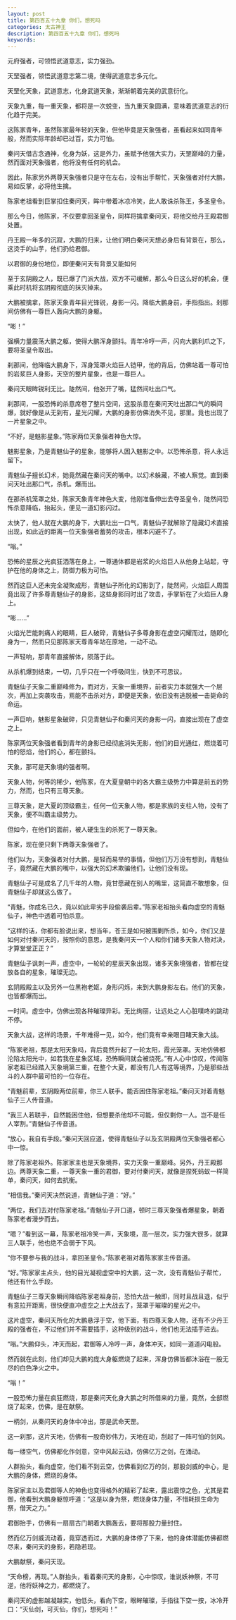 ```yaml
---
layout: post
title: 第四百五十九章 你们，想死吗
categories: 太古神王
description: 第四百五十九章 你们，想死吗
keywords:
---
```


元府强者，可领悟武道意志，实力强劲。

天罡强者，领悟武道意志第二境，使得武道意志多元化。

天罡化天象，武道意志，化身武道天象，渐渐朝着完美的武意衍化。

天象九重，每一重天象，都将是一次蜕变，当九重天象圆满，意味着武道意志的衍化趋于完美。

这陈家青年，虽然陈家最年轻的天象，但他毕竟是天象强者，虽看起来如同青年般，然而实际年龄却已过百，实力可怕。

秦问天借古念通神，化身为妖，这是外力，虽赋予他强大实力，天罡巅峰的力量，然而面对天象强者，他将没有任何的机会。

因此，陈家另外两尊天象强者只是守在左右，没有出手帮忙，天象强者对付大鹏，易如反掌，必将他生擒。

陈家老祖看到巨掌扣住秦问天，眸中带着冰凉冷笑，此人敢诛杀陈王，多圣皇令。

那么今日，他陈家，不仅要拿回圣皇令，同样将擒拿秦问天，将他交给丹王殿君御处置。

丹王殿一年多的沉寂，大鹏的归来，让他们明白秦问天想必身后有背景在，那么，这烫手的山芋，他们扔给君御。

以君御的身份地位，即便秦问天有背景又能如何

至于玄阴殿之人，既已爆了门派大战，双方不可缓解，那么今日这么好的机会，便乘此时机将玄阴殿彻底的抹灭掉来。

大鹏被擒拿，陈家天象青年目光锋锐，身影一闪。降临大鹏身前，手指指出。刹那间仿佛有一尊巨人轰向大鹏的身躯。

“嘭！”

强横力量震荡大鹏之躯，使得大鹏浑身颤抖。青年冷哼一声，闪向大鹏利爪之下，要将圣皇令取出。

刹那间，他降临大鹏身下，浑身笼罩火焰巨人铠甲，他的背后，仿佛站着一尊可怕的岩浆巨人身影，天空的整片星象，也是一尊巨人。

秦问天眼眸锐利无比。陡然间，他张开了嘴，猛然间吐出口气。

刹那间，一股恐怖的杀意席卷了整片空间，这股杀意在秦问天吐出那口气的瞬间爆，就好像是从无到有，星光闪耀，大鹏的身影仿佛消失不见，那里。竟也出现了一片星象之中。

“不好，是魅影星象。”陈家两位天象强者神色大惊。

魅影星象，乃是青魅仙子的星象，能够将人困入魅影之中。以恐怖杀意，将人永远留下。

青魅仙子擅长幻术，她竟然藏在秦问天的嘴中。以幻术躲藏，不被人察觉。直到秦问天吐出那口气，杀机。爆而出。

在那杀机笼罩之处，陈家天象青年神色大变，他刚准备伸出去夺圣皇令，陡然间恐怖杀意降临，抬起头，便见一道幻影闪过。

太快了，他人就在大鹏的身下，大鹏吐出一口气，青魅仙子就解除了隐藏幻术直接出现，如此近的距离一位天象强者蓄势的攻击，根本闪避不了。

“嗡。”

恐怖的星辰之光疯狂洒落在身上，一尊通体都是岩浆的火焰巨人从他身上站起，守护在他的身体之上，防御力极为可怕。

然而这巨人还未完全凝聚成形，青魅仙子所化的幻影到了，陡然间，火焰巨人周围竟出现了许多尊青魅仙子的身影，这些身影同时出了攻击，手掌斩在了火焰巨人身上。

“嘭……”

火焰光芒能刺痛人的眼睛，巨人破碎，青魅仙子多尊身影在虚空闪耀而过，随即化身为一，然而只见那陈家天尊青年站在原地，一动不动。

一声轻响，那青年直接解体，陨落于此。

从杀机爆到结束，一切，几乎只在一个呼吸间生，快到不可思议。

青魅仙子天象二重巅峰修为，而对方，天象一重境界，前者实力本就强大一个层次，再加上突袭攻击，焉能不击杀对方，即便是天象，依旧没有逃脱被一击毙命的命运。

一声巨响，魅影星象破碎，只见青魅仙子和秦问天的身影一闪，直接出现在了虚空之上。

陈家两位天象强者看到青年的身影已经彻底消失无影，他们的目光通红，燃烧着可怕的怒焰，他们的心，都在颤抖。

天象，那可是天象境的强者啊。

天象人物，何等的稀少，他陈家，在大夏皇朝中的各大霸主级势力中算是前五的势力，然而，也只有三尊天象。

三尊天象，是大夏的顶级霸主，任何一位天象人物，都是家族的支柱人物，没有了天象，便不叫霸主级势力。

但如今，在他们的面前，被人硬生生的杀死了一尊天象。

陈家，现在便只剩下两尊天象强者了。

他们以为，天象强者对付大鹏，是轻而易举的事情，但他们万万没有想到，青魅仙子，竟然藏在大鹏的嘴中，以强大的幻术欺骗他们，让他们没有现。

青魅仙子可是成名了几千年的人物，竟甘愿藏在别人的嘴里，这简直不敢想象，但青魅仙子却就这么做了。

“青魅，你成名已久，竟以如此卑劣手段偷袭后辈。”陈家老祖抬头看向虚空的青魅仙子，神色中透着可怕杀意。

“这样的话，你都有脸说出来，想当年，苍王是如何被围剿所杀，如今，你们又是如何对付秦问天的，按照你的意思，是我秦问天一个人和你们诸多天象人物对决，才算堂堂正正？”

青魅仙子讽刺一声，虚空中，一轮轮的星辰天象出现，诸多天象境强者，皆都在绽放各自的星象，璀璨无边。

玄阴殿殿主以及另外一位黑袍老妪，身形闪烁，来到大鹏身影左右。他们的天象，也皆都爆而出。

一时间。虚空中，仿佛出现各种璀璨异彩。无比绚丽，让远处之人心脏噗咚的跳动不停。

天象大战，这样的场景，千年难得一见，如今，他们竟有幸亲眼目睹天象大战。

“陈家老祖，那是太阳天象吗，背后竟然升起了一轮太阳，霞光笼罩。天地仿佛都沦陷太阳光中，如若我在星象区域，恐怖瞬间就会被烧死。”有人心中惊叹，传闻陈家老祖已经踏入天象境第三重，在整个大夏，都没有几人有这等境界，乃是那些战斗的人群中最可怕的一位存在。

“青魅前辈，玄阴殿两位前辈，你三人联手。能否困住陈家老祖。”秦问天对着青魅仙子三人传音道。

“我三人若联手，自然能困住他，但想要杀他却不可能，但仅剩你一人。岂不是任人宰割。”青魅仙子传音道。

“放心，我自有手段。”秦问天回应道，使得青魅仙子以及玄阴殿两位天象强者都心中一惊。

除了陈家老祖外。陈家家主也是天象境界，实力天象一重巅峰。另外，丹王殿那边。两尊天象二重，一尊天象一重的君御，要对付秦问天，就像是捏死蚂蚁一样简单，秦问天，如何去抗衡。

“相信我。”秦问天决然说道，青魅仙子道：“好。”

“两位，我们去对付陈家老祖。”青魅仙子开口道，顿时三尊天象强者爆星象，朝着陈家老者漫步而去。

“嗯？”看到这一幕，陈家老祖冷笑一声，天象境，高一层次，实力强大很多，就算三人联手，他也绝不会弱于下风。

“你不要参与我的战斗，拿回圣皇令。”陈家老祖对着陈家家主传音道。

“好。”陈家家主点头，他的目光凝视虚空中的大鹏，这一次，没有青魅仙子帮忙，他还有什么手段。

青魅仙子三尊天象瞬间降临陈家老祖身前，恐怕大战一触即，同时且战且退，似乎有意拉开距离，很快便直冲虚空之上大战去了，笼罩于璀璨的星光之中。

这片虚空，秦问天所化的大鹏悬浮于空，他下面，有四尊天象人物，还有不少丹王殿的强者在，不过他们并不需要插手，这种级别的战斗，他们也无法插手进去。

“嗡。”大鹏仰头，冲天而起，君御等人冷哼一声，身体冲天，如同一道道闪电般。

然而就在此刻，他们却见大鹏的庞大身躯燃烧了起来，浑身仿佛皆都沐浴在一股无尽的白色净火之中。

“嗡！”

一股恐怖力量在疯狂燃烧，那是秦问天化身大鹏之时所借来的力量，竟然，全部燃烧了起来，仿佛，是在献祭。

一柄剑，从秦问天的身体中冲出，那是武命天罡。

这一刹那，这片天地，仿佛有一股奇妙伟力，天地在动，刮起了一阵可怕的剑风。

每一缕空气，仿佛都化作剑意，空中风起云动，仿佛亿万之剑，在涌动。

人群抬头，看向虚空，他们看不到云空，仿佛看到亿万的剑，那股剑威的中心，是大鹏的身体，燃烧的身体。

陈家家主以及君御等人的神色也变得格外的精彩了起来，露出震惊之色，尤其是君御，他看到大鹏身躯惊呼道：“这是以身为祭，燃烧身体力量，不惜耗损生命为祭，借天之力。”

君御抬手，仿佛有一扇扇古门朝着大鹏轰去，要将那股力量封住。

然而亿万剑威流动着，竟穿透而过，大鹏的身体停了下来，他的身体潜能仿佛都燃尽来，秦问天的身影，若隐若现。

大鹏献祭，秦问天现。

“天命榜，再现。”人群抬头，看着秦问天的身影，心中惊叹，谁说妖神祭，不可逆，他将妖神之力，都燃烧了。

秦问天的虚影越凝越实，他低头，看向下空，眼眸璀璨，手指往下空一按，冰冷开口：“灭仙剑，可灭仙，你们，想死吗！”
